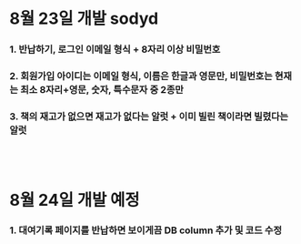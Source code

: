 # 8월 23일 개발 sodyd
### 1. 반납하기, 로그인 이메일 형식 + 8자리 이상 비밀번호
### 2. 회원가입 아이디는 이메일 형식, 이름은 한글과 영문만, 비밀번호는 현재는 최소 8자리+영문, 숫자, 특수문자 중 2종만
### 3. 책의 재고가 없으면 재고가 없다는 알럿 + 이미 빌린 책이라면 빌렸다는 알럿

<br></br>

# 8월 24일 개발 예정
### 1. 대여기록 페이지를 반납하면 보이게끔 DB column 추가 및 코드 수정 

